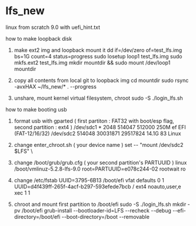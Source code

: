 # lfs_new
linux from scratch 9.0 with uefi_hint.txt


how to make loopback disk


1. make ext2 img and loopback mount it
    dd if=/dev/zero of=test_lfs.img bs=1G count=4 status=progress
    sudo losetup loop1 test_lfs.img
    sudo mkfs.ext2 test_lfs.img
    mkdir mountdir && sudo mount /dev/loop1 mountdir


2. copy all contents from local git to loopback img
    cd mountdir
    sudo rsync -avxHAX ~/lfs_new/* . --progress


3. unshare, mount kernel virtual filesystem, chroot
    sudo -S ./login_lfs.sh


how to make booting usb


1. format usb with gparted ( first partiton : FAT32 with boot/esp flag,  second partition : ext4 )
    /dev/sdc1  *      2048   514047   512000  250M ef EFI (FAT-12/16/32)
    /dev/sdc2       514048 30031871 29517824 14.1G 83 Linux


2. change enter_chroot.sh ( your device name )
    set -- "mount /dev/sdc2 $LFS" \    


3. change /boot/grub/grub.cfg ( your second partition's PARTUUID ) 
     linux /boot/vmlinuz-5.2.8-lfs-9.0 root=PARTUUID=e078c244-02 rootwait ro


4. change /etc/fstab
    UUID=3795-6B13  /boot/efi   vfat        defaults                                0   1
    UUID=d4f439ff-265f-4acf-b297-593efede7bcb  /       ext4        noauto,user,e    xec    1   1


5. chroot and mount first partition to /boot/efi
    sudo -S ./login_lfs.sh
    mkdir -pv /boot/efi
    grub-install --bootloader-id=LFS --recheck --debug --efi-directory=/boot/efi --boot-directory=/boot --removable
